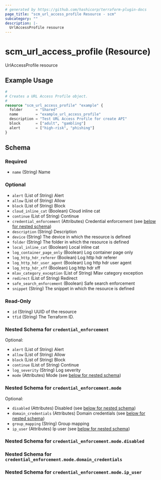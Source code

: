 ```yaml
---
# generated by https://github.com/hashicorp/terraform-plugin-docs
page_title: "scm_url_access_profile Resource - scm"
subcategory: ""
description: |-
  UrlAccessProfile resource
---
```


# scm_url_access_profile (Resource)

UrlAccessProfile resource

## Example Usage

```terraform
#
# Creates a URL Access Profile object.
#
resource "scm_url_access_profile" "example" {
  folder      = "Shared"
  name        = "example_url_access_profile"
  description = "Test URL Access Profile for create API"
  block       = ["adult", "gambling"]
  alert       = ["high-risk", "phishing"]
}
```

<!-- schema generated by tfplugindocs -->
## Schema

### Required

- `name` (String) Name

### Optional

- `alert` (List of String) Alert
- `allow` (List of String) Allow
- `block` (List of String) Block
- `cloud_inline_cat` (Boolean) Cloud inline cat
- `continue` (List of String) Continue
- `credential_enforcement` (Attributes) Credential enforcement (see [below for nested schema](#nestedatt--credential_enforcement))
- `description` (String) Description
- `device` (String) The device in which the resource is defined
- `folder` (String) The folder in which the resource is defined
- `local_inline_cat` (Boolean) Local inline cat
- `log_container_page_only` (Boolean) Log container page only
- `log_http_hdr_referer` (Boolean) Log http hdr referer
- `log_http_hdr_user_agent` (Boolean) Log http hdr user agent
- `log_http_hdr_xff` (Boolean) Log http hdr xff
- `mlav_category_exception` (List of String) Mlav category exception
- `redirect` (List of String) Redirect
- `safe_search_enforcement` (Boolean) Safe search enforcement
- `snippet` (String) The snippet in which the resource is defined

### Read-Only

- `id` (String) UUID of the resource
- `tfid` (String) The Terraform ID.

<a id="nestedatt--credential_enforcement"></a>
### Nested Schema for `credential_enforcement`

Optional:

- `alert` (List of String) Alert
- `allow` (List of String) Allow
- `block` (List of String) Block
- `continue` (List of String) Continue
- `log_severity` (String) Log severity
- `mode` (Attributes) Mode (see [below for nested schema](#nestedatt--credential_enforcement--mode))

<a id="nestedatt--credential_enforcement--mode"></a>
### Nested Schema for `credential_enforcement.mode`

Optional:

- `disabled` (Attributes) Disabled (see [below for nested schema](#nestedatt--credential_enforcement--mode--disabled))
- `domain_credentials` (Attributes) Domain credentials (see [below for nested schema](#nestedatt--credential_enforcement--mode--domain_credentials))
- `group_mapping` (String) Group mapping
- `ip_user` (Attributes) Ip user (see [below for nested schema](#nestedatt--credential_enforcement--mode--ip_user))

<a id="nestedatt--credential_enforcement--mode--disabled"></a>
### Nested Schema for `credential_enforcement.mode.disabled`


<a id="nestedatt--credential_enforcement--mode--domain_credentials"></a>
### Nested Schema for `credential_enforcement.mode.domain_credentials`


<a id="nestedatt--credential_enforcement--mode--ip_user"></a>
### Nested Schema for `credential_enforcement.mode.ip_user`
